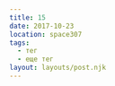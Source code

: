 ```yaml
---
title: 15
date: 2017-10-23
location: space307
tags:
  - тег
  - еще тег
layout: layouts/post.njk
---
```

